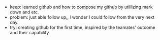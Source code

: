 - keep: learned github and how to compose my github by utillizing mark down and etc.
- problem: just able follow up,, I wonder I could follow from the very next day.
- try: creating github for the first time, inspired by the teamates' outcome and their capability
